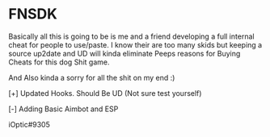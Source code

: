 # FNSDK

Basically all this is going to be is me and a friend developing a full internal cheat for people to use/paste.
I know their are too many skids but keeping a source up2date and UD will kinda eliminate Peeps reasons for Buying Cheats 
for this dog Shit game.

And Also kinda a sorry for all the shit on my end :) 

[+] Updated Hooks. Should Be UD (Not sure test yourself)

[-] Adding Basic Aimbot and ESP

iOptic#9305
